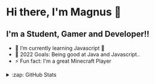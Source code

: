 # Hi there, I'm Magnus 👋 

## I'm a Student, Gamer and Developer!!

- 🌱 I’m currently learning Javascript 🤣
- 🥅 2022 Goals: Being good at Java and Javascript..
- ⚡ Fun fact: I'm a great Minecraft Player
<details>
  <summary>:zap: GitHub Stats</summary>

  <img align="left" alt="codeSTACKr's GitHub Stats" src="https://github-readme-stats.vercel.app/api?username=Shad0wwww&show_icons=true&hide_border=false&title_color=ff652f&icon_color=FFE400&bg_color=09131B&text_color=ffffff&border_color=0c1a25" />
  <img align="left" alt="codeSTACKr's GitHub Stats" src= "https://github-readme-stats.vercel.app/api/top-langs/?username=Shad0wwww&theme=tokyonight&hide_border=true" />

</details>
